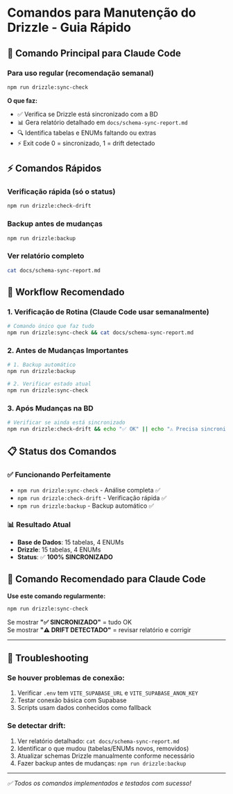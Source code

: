 # Comandos para Manutenção do Drizzle - Guia Rápido

## 🎯 Comando Principal para Claude Code

### Para uso regular (recomendação semanal)
```bash
npm run drizzle:sync-check
```

**O que faz:**
- ✅ Verifica se Drizzle está sincronizado com a BD
- 📊 Gera relatório detalhado em `docs/schema-sync-report.md`
- 🔍 Identifica tabelas e ENUMs faltando ou extras
- ⚡ Exit code 0 = sincronizado, 1 = drift detectado

## ⚡ Comandos Rápidos

### Verificação rápida (só o status)
```bash
npm run drizzle:check-drift
```

### Backup antes de mudanças
```bash
npm run drizzle:backup
```

### Ver relatório completo
```bash
cat docs/schema-sync-report.md
```

## 🔄 Workflow Recomendado

### 1. Verificação de Rotina (Claude Code usar semanalmente)
```bash
# Comando único que faz tudo
npm run drizzle:sync-check && cat docs/schema-sync-report.md
```

### 2. Antes de Mudanças Importantes
```bash
# 1. Backup automático
npm run drizzle:backup

# 2. Verificar estado atual  
npm run drizzle:sync-check
```

### 3. Após Mudanças na BD
```bash
# Verificar se ainda está sincronizado
npm run drizzle:check-drift && echo "✅ OK" || echo "⚠️ Precisa sincronizar"
```

## 📋 Status dos Comandos

### ✅ Funcionando Perfeitamente
- `npm run drizzle:sync-check` - Análise completa ✅
- `npm run drizzle:check-drift` - Verificação rápida ✅  
- `npm run drizzle:backup` - Backup automático ✅

### 📊 Resultado Atual
- **Base de Dados**: 15 tabelas, 4 ENUMs
- **Drizzle**: 15 tabelas, 4 ENUMs  
- **Status**: ✅ **100% SINCRONIZADO**

## 🎯 Comando Recomendado para Claude Code

**Use este comando regularmente:**
```bash
npm run drizzle:sync-check
```

Se mostrar **"✅ SINCRONIZADO"** = tudo OK  
Se mostrar **"⚠️ DRIFT DETECTADO"** = revisar relatório e corrigir

---

## 🔧 Troubleshooting

### Se houver problemas de conexão:
1. Verificar `.env` tem `VITE_SUPABASE_URL` e `VITE_SUPABASE_ANON_KEY`
2. Testar conexão básica com Supabase
3. Scripts usam dados conhecidos como fallback

### Se detectar drift:
1. Ver relatório detalhado: `cat docs/schema-sync-report.md`
2. Identificar o que mudou (tabelas/ENUMs novos, removidos)
3. Atualizar schemas Drizzle manualmente conforme necessário
4. Fazer backup antes de mudanças: `npm run drizzle:backup`

---

*✅ Todos os comandos implementados e testados com sucesso!*